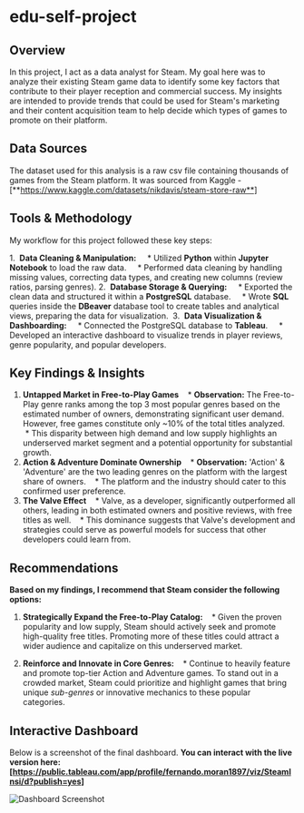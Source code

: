 # edu-self-project


## Overview 

In this project, I act as a data analyst for Steam. My goal here was to analyze their existing Steam game data to identify some key factors that contribute to their player reception and commercial success. My insights are intended to provide trends that could be used for Steam's marketing and their content acquisition team to help decide which types of games to promote on their platform.


## Data Sources

The dataset used for this analysis is a raw csv file containing thousands of games from the Steam platform. It was sourced from Kaggle - [**https://www.kaggle.com/datasets/nikdavis/steam-store-raw**]



## Tools & Methodology

My workflow for this project followed these key steps:

1.  **Data Cleaning & Manipulation:**
    * Utilized **Python** within **Jupyter Notebook** to load the raw data.
    * Performed data cleaning by handling missing values, correcting data types, and creating new columns (review ratios, parsing genres).
2.  **Database Storage & Querying:**
    * Exported the clean data and structured it within a **PostgreSQL** database.
    * Wrote **SQL** queries inside the **DBeaver** database tool to create tables and analytical views, preparing the data for visualization. 
3.  **Data Visualization & Dashboarding:**
    * Connected the PostgreSQL database to **Tableau**.
    * Developed an interactive dashboard to visualize trends in player reviews, genre popularity, and popular developers.



## Key Findings & Insights

1. **Untapped Market in Free-to-Play Games**
   * **Observation:** The Free-to-Play genre ranks among the top 3 most popular genres based on the estimated number of owners, demonstrating significant user demand. However, free games constitute only ~10% of the total titles analyzed.
   * This disparity between high demand and low supply highlights an underserved market segment and a potential opportunity for substantial growth.
2. **Action & Adventure Dominate Ownership**
   * **Observation:** 'Action' & 'Adventure' are the two leading genres on the platform with the largest share of owners.
   * The platform and the industry should cater to this confirmed user preference.
3. **The Valve Effect**
   * Valve, as a developer, significantly outperformed all others, leading in both estimated owners and positive reviews, with free titles as well.
   * This dominance suggests that Valve's development and strategies could serve as powerful models for success that other developers could learn from. 




## Recommendations

**Based on my findings, I recommend that Steam consider the following options:**

1. **Strategically Expand the Free-to-Play Catalog:**
   * Given the proven popularity and low supply, Steam should actively seek and promote high-quality free titles. Promoting more of these titles could attract a wider audience and capitalize on this underserved market.

2. **Reinforce and Innovate in Core Genres:**
   * Continue to heavily feature and promote top-tier Action and Adventure games. To stand out in a crowded market, Steam could prioritize and highlight games that bring unique *sub-genres* or innovative mechanics to these popular categories. 



## Interactive Dashboard 

Below is a screenshot of the final dashboard. **You can interact with the live version here: [https://public.tableau.com/app/profile/fernando.moran1897/viz/SteamInsi/d?publish=yes]**

![Dashboard Screenshot]()
